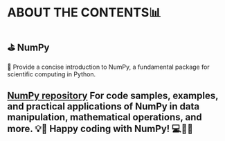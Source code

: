 # ABOUT THE CONTENTS📊

## ⛳ NumPy
🔹 Provide a concise introduction to NumPy, a fundamental package for scientific computing in Python.

[NumPy repository](https://github.com/rashmiKumari03/World_with_Data/blob/master/09.Python_Library_NumPy/NumPy.ipynb) 
For code samples, examples, and practical applications of NumPy in data manipulation, mathematical operations, and more. 💡🔬
Happy coding with NumPy! 💻🔢🚀
---------------------------------------------------
